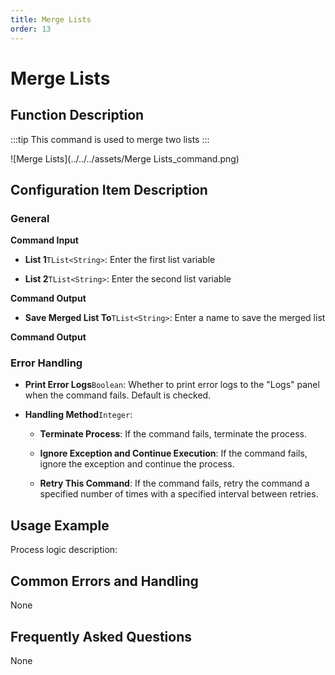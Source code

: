 ```yaml
---
title: Merge Lists
order: 13
---
```


# Merge Lists

## Function Description

:::tip 
This command is used to merge two lists
:::

![Merge Lists](../../../assets/Merge Lists_command.png)

## Configuration Item Description

### General

**Command Input**

- **List 1**`TList<String>`: Enter the first list variable

- **List 2**`TList<String>`: Enter the second list variable


**Command Output**

- **Save Merged List To**`TList<String>`: Enter a name to save the merged list


**Command Output**

### Error Handling

- **Print Error Logs**`Boolean`: Whether to print error logs to the "Logs" panel when the command fails. Default is checked. 

- **Handling Method**`Integer`:

    - **Terminate Process**: If the command fails, terminate the process.

    - **Ignore Exception and Continue Execution**: If the command fails, ignore the exception and continue the process.

    - **Retry This Command**: If the command fails, retry the command a specified number of times with a specified interval between retries.

## Usage Example

Process logic description:

## Common Errors and Handling

None

## Frequently Asked Questions

None

